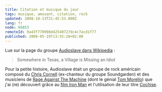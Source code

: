 ```yaml
---
title: Citation et musique du jour
tags: musique, amusant, citation, rock
updated: 2008-10-13T21:45:53.000Z
lang: fr
node: 66853
remoteId: 9a43f778998d42540727dc4c7acd1f77
published: 2008-05-19T13:55:28+02:00
---
```


Lue sur la page du groupe [Audioslave dans Wikipedia](http://en.wikipedia.org/wiki/Audioslave) :

<blockquote>
Somewhere in Texas, a Village is Missing an Idiot
</blockquote>


Pour la petite histoire, Audioslave était un groupe de rock américain composé du [Chris Cornell](http://en.wikipedia.org/wiki/Chris_Cornell) (ex-chanteur du groupe Soundgarden) et des musiciens de [Rage Against The Machine](http://en.wikipedia.org/wiki/Rage_Against_the_Machine) (dont le génial [Tom Morello](http://en.wikipedia.org/wiki/Tom_Morello)) que j'ai (re) découvert grâce au [film Iron Man](http://fr.wikipedia.org/wiki/Iron_Man_(film)) et l'utilisation de leur titre [Cochise](http://www.deezer.com/track/16551).

